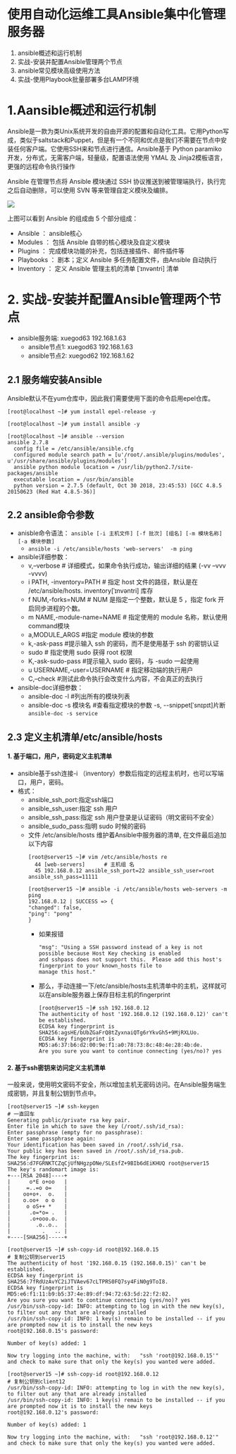 # 使用自动化运维工具Ansible集中化管理服务器
1. ansible概述和运行机制
2. 实战-安装并配置Ansible管理两个节点
3. ansible常见模块高级使用方法 
4. 实战-使用Playbook批量部署多台LAMP环境

# 1.Aansible概述和运行机制
Ansible是一款为类Unix系统开发的自由开源的配置和自动化工具。它用Python写成，类似于saltstack和Puppet，但是有一个不同和优点是我们不需要在节点中安装任何客户端。它使用SSH来和节点进行通信。Ansible基于 Python paramiko 开发，分布式，无需客户端，轻量级，配置语法使用 YMAL 及 Jinja2模板语言，更强的远程命令执行操作

Ansible 在管理节点将 Ansible 模块通过 SSH 协议推送到被管理端执行，执行完之后自动删除，可以使用 SVN 等来管理自定义模块及编排。

![](https://i.loli.net/2019/03/20/5c924ad896cc5.png)

上图可以看到 Ansible 的组成由 5 个部分组成：
- Ansible ：     ansible核心
- Modules ：    包括 Ansible 自带的核心模块及自定义模块
- Plugins ：      完成模块功能的补充，包括连接插件、邮件插件等
- Playbooks ：   剧本；定义 Ansible 多任务配置文件，由Ansible 自动执行
- Inventory ：    定义 Ansible 管理主机的清单  [ˈɪnvəntri] 清单

# 2. 实战-安装并配置Ansible管理两个节点

- ansible服务端:  xuegod63 	 192.168.1.63
  - ansible节点1: xuegod63    192.168.1.63
  - ansible节点2: xuegod62  	192.168.1.62

## 2.1 服务端安装Ansible
Ansible默认不在yum仓库中，因此我们需要使用下面的命令启用epel仓库。

```
[root@localhost ~]# yum install epel-release -y

[root@localhost ~]# yum install ansible -y 

[root@localhost ~]# ansible --version
ansible 2.7.8
  config file = /etc/ansible/ansible.cfg
  configured module search path = [u'/root/.ansible/plugins/modules', u'/usr/share/ansible/plugins/modules']
  ansible python module location = /usr/lib/python2.7/site-packages/ansible
  executable location = /usr/bin/ansible
  python version = 2.7.5 (default, Oct 30 2018, 23:45:53) [GCC 4.8.5 20150623 (Red Hat 4.8.5-36)]
```
## 2.2 ansible命令参数
- anisble命令语法： ```ansible [-i 主机文件] [-f 批次] [组名] [-m 模块名称] [-a 模块参数]```
  - ```ansible -i /etc/ansible/hosts 'web-servers'  -m ping```
- ansible详细参数：
  - v,–verbose   #  详细模式，如果命令执行成功，输出详细的结果 (-vv –vvv -vvvv)
  - i PATH, -inventory=PATH      #  指定 host 文件的路径，默认是在 /etc/ansible/hosts. inventory[ˈɪnvəntri]  库存
  - f NUM,-forks=NUM     # NUM 是指定一个整数，默认是 5 ，指定 fork 开启同步进程的个数。
  - m NAME,-module-name=NAME    #   指定使用的 module 名称，默认使用 command模块
  - a,MODULE_ARGS   #指定 module 模块的参数
  - k,-ask-pass           #提示输入 ssh 的密码，而不是使用基于 ssh 的密钥认证
  - sudo          # 指定使用 sudo 获得 root 权限
  - K,-ask-sudo-pass             #提示输入 sudo 密码，与 -sudo 一起使用
  - u USERNAME,-user=USERNAME          # 指定移动端的执行用户
  - C,–check             #测试此命令执行会改变什么内容，不会真正的去执行
- ansible-doc详细参数：
  - ansible-doc -l           #列出所有的模块列表
  - ansible-doc -s 模块名    #查看指定模块的参数 -s, --snippet[ˈsnɪpɪt]片断```ansible-doc -s service```

## 2.3 定义主机清单/etc/ansible/hosts
#### 1. 基于端口，用户，密码定义主机清单
- ansible基于ssh连接-i （inventory）参数后指定的远程主机时，也可以写端口，用户，密码。
- 格式：
  - ansible_ssh_port:指定ssh端口   
  - ansible_ssh_user:指定 ssh 用户 
  - ansible_ssh_pass:指定 ssh 用户登录是认证密码（明文密码不安全）  
  - ansible_sudo_pass:指明 sudo 时候的密码
  - 文件 /etc/ansible/hosts 维护着Ansible中服务器的清单, 在文件最后追加以下内容
    ```
    [root@server15 ~]# vim /etc/ansible/hosts re 
      44 [web-servers]      # 主机组 名
      45 192.168.0.12 ansible_ssh_port=22 ansible_ssh_user=root ansible_ssh_pass=11111
    ```
    ```
    [root@server15 ~]# ansible -i /etc/ansible/hosts web-servers -m ping
    192.168.0.12 | SUCCESS => {
    "changed": false, 
    "ping": "pong"
    }
    ```
    - 如果报错
      ```
      "msg": "Using a SSH password instead of a key is not possible because Host Key checking is enabled 
      and sshpass does not support this.  Please add this host's fingerprint to your known_hosts file to 
      manage this host."
      ```
    - 那么，手动连接一下/etc/ansible/hosts主机清单中的主机，这样就可以在ansible服务器上保存目标主机的fingerprint
       
      ```
      [root@server15 ~]# ssh 192.168.0.12
      The authenticity of host '192.168.0.12 (192.168.0.12)' can't be established.
      ECDSA key fingerprint is SHA256:agsHE/bUbZGaFrQ8tZyxnaiQTg6rYkvGh5+9MjRXLUo.
      ECDSA key fingerprint is MD5:a6:37:b6:d2:00:9e:f1:a0:78:73:8c:48:4e:28:4b:de.
      Are you sure you want to continue connecting (yes/no)? yes
      ```
#### 2. 基于ssh密钥来访问定义主机清单

一般来说，使用明文密码不安全，所以增加主机无密码访问。在Ansible服务端生成密钥，并且复制公钥到节点中。
```
[root@server15 ~]# ssh-keygen                                                 # 一直回车
Generating public/private rsa key pair.
Enter file in which to save the key (/root/.ssh/id_rsa): 
Enter passphrase (empty for no passphrase): 
Enter same passphrase again: 
Your identification has been saved in /root/.ssh/id_rsa.
Your public key has been saved in /root/.ssh/id_rsa.pub.
The key fingerprint is:
SHA256:d7FGRNKTCZqCjUfNHgzpONe/SLEsfZ+9BIb6dEiKHUQ root@server15
The key's randomart image is:
+---[RSA 2048]----+
|      o*E o+oo   |
|     =..=o o=    |
|    oo+o+.  o.   |
|    o.oo+  o o   |
|     o oS++ *    |
|      .o=*o= .   |
|      .o+ooo.o.  |
|        .o..o..  |
|          .   .. |
+----[SHA256]-----+

[root@server15 ~]# ssh-copy-id root@192.168.0.15                              # 复制公钥到server15
The authenticity of host '192.168.0.15 (192.168.0.15)' can't be established.
ECDSA key fingerprint is SHA256:7fRdUzAvYC2iJTVAev67cLTPRS0FQ7sy4FiN0g9ToI8.
ECDSA key fingerprint is MD5:e6:f1:11:b9:b5:37:4e:89:df:94:72:63:5d:22:f2:82.
Are you sure you want to continue connecting (yes/no)? yes
/usr/bin/ssh-copy-id: INFO: attempting to log in with the new key(s), to filter out any that are already installed
/usr/bin/ssh-copy-id: INFO: 1 key(s) remain to be installed -- if you are prompted now it is to install the new keys
root@192.168.0.15's password: 

Number of key(s) added: 1

Now try logging into the machine, with:   "ssh 'root@192.168.0.15'"
and check to make sure that only the key(s) you wanted were added.

[root@server15 ~]# ssh-copy-id root@192.168.0.12                              # 复制公钥到client12
/usr/bin/ssh-copy-id: INFO: attempting to log in with the new key(s), to filter out any that are already installed
/usr/bin/ssh-copy-id: INFO: 1 key(s) remain to be installed -- if you are prompted now it is to install the new keys
root@192.168.0.12's password: 

Number of key(s) added: 1

Now try logging into the machine, with:   "ssh 'root@192.168.0.12'"
and check to make sure that only the key(s) you wanted were added.
```











